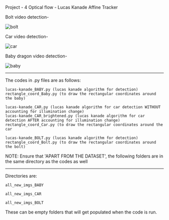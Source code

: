 Project - 4 Optical flow - Lucas Kanade Affine Tracker

Bolt video detection-

![bolt](https://user-images.githubusercontent.com/8612835/81494694-dece1500-9278-11ea-977c-e4eceeec865f.jpg)



Car video detection-


![car](https://user-images.githubusercontent.com/8612835/81494704-ea214080-9278-11ea-9051-0436c42ec856.jpg)



Baby dragon video detection-


![baby](https://user-images.githubusercontent.com/8612835/81494713-f60d0280-9278-11ea-83b6-0bf2a97f4333.jpg)

-------------------------------------
The codes in .py files are as follows:

    lucas-kanade_BABY.py (lucas kanade algorithm for detection)
    rectangle_coord_Baby.py (to draw the rectangular coordinates around the baby)

    lucas-kanade_CAR.py (lucas kanade algorithm for car detection WITHOUT accounting for illumination change)
    lucas-kanade_CAR_brightened.py (lucas kanade algorithm for car detection AFTER accounting for illumination change)
    rectangle_coord_Car.py (to draw the rectangular coordinates around the car

    lucas-kanade_BOLT.py (lucas kanade algorithm for detection)
    rectangle_coord_Bolt.py (to draw the rectangular coordinates around the bolt)

NOTE: Ensure that 'APART FROM THE DATASET', the following folders are in the same directory as the codes as well

------------------------------------
Directories are:

    all_new_imgs_BABY

    all_new_imgs_CAR

    all_new_imgs_BOLT

These can be empty folders that will get populated when the code is run.
